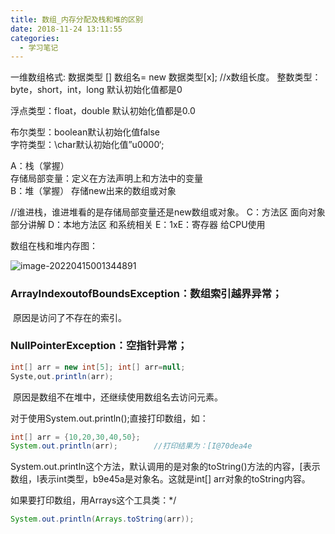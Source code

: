 ```yaml
---
title: 数组_内存分配及栈和堆的区别
date: 2018-11-24 13:11:55
categories: 
  - 学习笔记
---
```


一维数组格式: 数据类型 [] 数组名= new 数据类型[x];       //x数组长度。
整数类型：byte，short，int，long
默认初始化值都是0

浮点类型：float，double
默认初始化值都是0.0	

布尔类型：boolean默认初始化值false  
字符类型：\char默认初始化值”u0000‘;

A：栈（掌握）  
存储局部变量：定义在方法声明上和方法中的变量	
B：堆（掌握）
存储new出来的数组或对象

//谁进栈，谁进堆看的是存储局部变量还是new数组或对象。
C：方法区
面向对象部分讲解
D：本地方法区
和系统相关
E：1xE：寄存器
给CPU使用

数组在栈和堆内存图：

![image-20220415001344891](C:\Users\Yan\AppData\Roaming\Typora\typora-user-images\image-20220415001344891.png)



### ArrayIndexoutofBoundsException：数组索引越界异常；
​	原因是访问了不存在的索引。
### NullPointerException：空指针异常；
```java
int[] arr = new int[5];	int[] arr=null;
Syste,out.println(arr);
```
​	原因是数组不在堆中，还继续使用数组名去访问元素。

对于使用System.out.println();直接打印数组，如：
```java
int[] arr = {10,20,30,40,50};
System.out.println(arr);		//打印结果为：[I@70dea4e
```

System.out.println这个方法，默认调用的是对象的toString()方法的内容，[表示数组，I表示int类型，b9e45a是对象名。这就是int[] arr对象的toString内容。

如果要打印数组，用Arrays这个工具类：*/

```java 
System.out.println(Arrays.toString(arr));
```